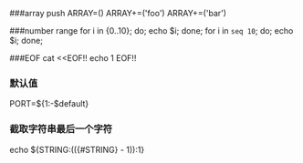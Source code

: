 ###array push
ARRAY=()
ARRAY+=('foo')
ARRAY+=('bar')

###number range
for i in {0..10}; do; echo $i; done;
for i in `seq 10`; do; echo $i; done;

###EOF
cat <<EOF!!
echo 1
EOF!!

### 默认值
PORT=${1:-$default}

### 截取字符串最后一个字符
echo ${STRING:$((${#STRING} - 1)):1}
